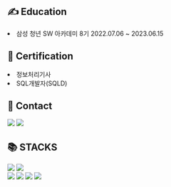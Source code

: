 <div><h2>✍ Education</h2></div>
<li>삼성 청년 SW 아카데미 8기 2022.07.06 ~ 2023.06.15</li> 

<div><h2>📜 Certification</h2></div>
<li>정보처리기사 </li> 
<li>SQL개발자(SQLD)</li> 

<div><h2>📖 Contact</h2></div>
<span><a href="https://w2as2l.tistory.com/"><img src="https://img.shields.io/badge/My tech blog-A9BCF5?style=flat-square&logo=GitHub Sponsors&logoColor=white&link=https://snowwhite1106.tistory.com/"/></a>  <a href="mailto:sophia991106@gmail.com"><img src="https://img.shields.io/badge/Gmail-D0A9F5?style=flat-square&logo=Gmail&logoColor=white&link=mailto:leeflection@gmail.com"/></a></span>
<div><h2>📚 STACKS</h2></div>
<div> 
  <img src="https://img.shields.io/badge/java-007396?style=for-the-badge&logo=java&logoColor=white"> 
  <img src="https://img.shields.io/badge/python-3776AB?style=for-the-badge&logo=python&logoColor=white"> 
  <br>
  
  <img src="https://img.shields.io/badge/html5-E34F26?style=for-the-badge&logo=html5&logoColor=white"> 
  <img src="https://img.shields.io/badge/css-1572B6?style=for-the-badge&logo=css3&logoColor=white"> 
  <img src="https://img.shields.io/badge/javascript-F7DF1E?style=for-the-badge&logo=javascript&logoColor=black"> 
  <img src="https://img.shields.io/badge/jquery-0769AD?style=for-the-badge&logo=jquery&logoColor=white">
  <br>
